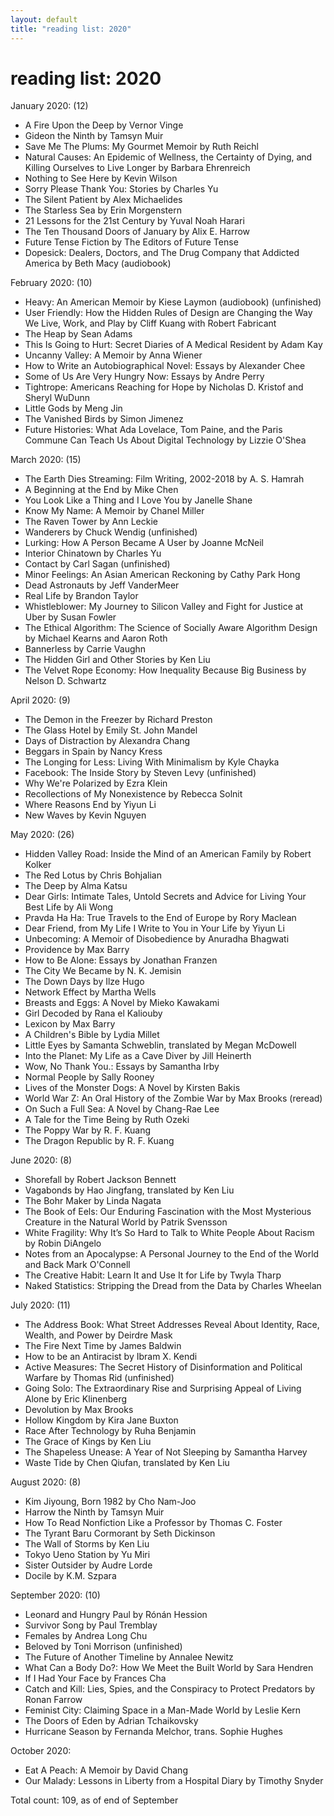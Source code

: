 ```yaml
---
layout: default
title: "reading list: 2020"
---
```


<h1>reading list: 2020</h1>

January 2020: (12)
- A Fire Upon the Deep by Vernor Vinge
- Gideon the Ninth by Tamsyn Muir 
- Save Me The Plums: My Gourmet Memoir by Ruth Reichl
- Natural Causes: An Epidemic of Wellness, the Certainty of Dying, and Killing Ourselves to Live Longer by Barbara Ehrenreich 
- Nothing to See Here by Kevin Wilson
- Sorry Please Thank You: Stories by Charles Yu
- The Silent Patient by Alex Michaelides
- The Starless Sea by Erin Morgenstern 
- 21 Lessons for the 21st Century by Yuval Noah Harari
- The Ten Thousand Doors of January by Alix E. Harrow
- Future Tense Fiction by The Editors of Future Tense
- Dopesick: Dealers, Doctors, and The Drug Company that Addicted America by Beth Macy (audiobook) 

February 2020: (10)
- Heavy: An American Memoir by Kiese Laymon (audiobook) (unfinished)
- User Friendly: How the Hidden Rules of Design are Changing the Way We Live, Work, and Play by Cliff Kuang with Robert Fabricant
- The Heap by Sean Adams
- This Is Going to Hurt: Secret Diaries of A Medical Resident by Adam Kay
- Uncanny Valley: A Memoir by Anna Wiener
- How to Write an Autobiographical Novel: Essays by Alexander Chee
- Some of Us Are Very Hungry Now: Essays by Andre Perry
- Tightrope: Americans Reaching for Hope by Nicholas D. Kristof and Sheryl WuDunn
- Little Gods by Meng Jin
- The Vanished Birds by Simon Jimenez
- Future Histories: What Ada Lovelace, Tom Paine, and the Paris Commune Can Teach Us About Digital Technology by Lizzie O'Shea

March 2020: (15)
- The Earth Dies Streaming: Film Writing, 2002-2018 by A. S. Hamrah 
- A Beginning at the End by Mike Chen
- You Look Like a Thing and I Love You by Janelle Shane
- Know My Name: A Memoir by Chanel Miller
- The Raven Tower by Ann Leckie
- Wanderers by Chuck Wendig (unfinished)
- Lurking: How A Person Became A User by Joanne McNeil
- Interior Chinatown by Charles Yu
- Contact by Carl Sagan (unfinished)
- Minor Feelings: An Asian American Reckoning by Cathy Park Hong
- Dead Astronauts by Jeff VanderMeer
- Real Life by Brandon Taylor
- Whistleblower: My Journey to Silicon Valley and Fight for Justice at Uber by Susan Fowler
- The Ethical Algorithm: The Science of Socially Aware Algorithm Design by Michael Kearns and Aaron Roth
- Bannerless by Carrie Vaughn
- The Hidden Girl and Other Stories by Ken Liu
- The Velvet Rope Economy: How Inequality Because Big Business by Nelson D. Schwartz

April 2020: (9)
- The Demon in the Freezer by Richard Preston
- The Glass Hotel by Emily St. John Mandel
- Days of Distraction by Alexandra Chang
- Beggars in Spain by Nancy Kress
- The Longing for Less: Living With Minimalism by Kyle Chayka
- Facebook: The Inside Story by Steven Levy (unfinished)
- Why We're Polarized by Ezra Klein
- Recollections of My Nonexistence by Rebecca Solnit
- Where Reasons End by Yiyun Li
- New Waves by Kevin Nguyen

May 2020: (26)
- Hidden Valley Road: Inside the Mind of an American Family by Robert Kolker
- The Red Lotus by Chris Bohjalian
- The Deep by Alma Katsu
- Dear Girls: Intimate Tales, Untold Secrets and Advice for Living Your Best Life by Ali Wong
- Pravda Ha Ha: True Travels to the End of Europe by Rory Maclean
- Dear Friend, from My Life I Write to You in Your Life by Yiyun Li
- Unbecoming: A Memoir of Disobedience by Anuradha Bhagwati
- Providence by Max Barry
- How to Be Alone: Essays by Jonathan Franzen
- The City We Became by N. K. Jemisin
- The Down Days by Ilze Hugo
- Network Effect by Martha Wells
- Breasts and Eggs: A Novel by Mieko Kawakami
- Girl Decoded by Rana el Kaliouby
- Lexicon by Max Barry
- A Children's Bible by Lydia Millet
- Little Eyes by Samanta Schweblin, translated by Megan McDowell
- Into the Planet: My Life as a Cave Diver by Jill Heinerth
- Wow, No Thank You.: Essays by Samantha Irby
- Normal People by Sally Rooney
- Lives of the Monster Dogs: A Novel by Kirsten Bakis 
- World War Z: An Oral History of the Zombie War by Max Brooks (reread)
- On Such a Full Sea: A Novel by Chang-Rae Lee 
- A Tale for the Time Being by Ruth Ozeki 
- The Poppy War by R. F. Kuang
- The Dragon Republic by R. F. Kuang

June 2020: (8)
- Shorefall by Robert Jackson Bennett
- Vagabonds by Hao Jingfang, translated by Ken Liu 
- The Bohr Maker by Linda Nagata
- The Book of Eels: Our Enduring Fascination with the Most Mysterious Creature in the Natural World by Patrik Svensson
- White Fragility: Why It’s So Hard to Talk to White People About Racism by Robin DiAngelo
- Notes from an Apocalypse: A Personal Journey to the End of the World and Back Mark O'Connell
- The Creative Habit: Learn It and Use It for Life by Twyla Tharp 
- Naked Statistics: Stripping the Dread from the Data by Charles Wheelan

July 2020: (11)
- The Address Book: What Street Addresses Reveal About Identity, Race, Wealth, and Power by Deirdre Mask
- The Fire Next Time by James Baldwin
- How to be an Antiracist by Ibram X. Kendi
- Active Measures: The Secret History of Disinformation and Political Warfare by Thomas Rid (unfinished)
- Going Solo: The Extraordinary Rise and Surprising Appeal of Living Alone by Eric Klinenberg
- Devolution by Max Brooks
- Hollow Kingdom by Kira Jane Buxton
- Race After Technology by Ruha Benjamin
- The Grace of Kings by Ken Liu
- The Shapeless Unease: A Year of Not Sleeping by Samantha Harvey
- Waste Tide by Chen Qiufan, translated by Ken Liu

August 2020: (8)
- Kim Jiyoung, Born 1982 by Cho Nam-Joo
- Harrow the Ninth by Tamsyn Muir
- How To Read Nonfiction Like a Professor by Thomas C. Foster
- The Tyrant Baru Cormorant by Seth Dickinson
- The Wall of Storms by Ken Liu
- Tokyo Ueno Station by Yu Miri
- Sister Outsider by Audre Lorde
- Docile by K.M. Szpara

September 2020: (10)
- Leonard and Hungry Paul by Rónán Hession
- Survivor Song by Paul Tremblay
- Females by Andrea Long Chu
- Beloved by Toni Morrison (unfinished)
- The Future of Another Timeline by Annalee Newitz
- What Can a Body Do?: How We Meet the Built World by Sara Hendren
- If I Had Your Face by Frances Cha
- Catch and Kill: Lies, Spies, and the Conspiracy to Protect Predators by Ronan Farrow
- Feminist City: Claiming Space in a Man-Made World by Leslie Kern
- The Doors of Eden by Adrian Tchaikovsky
- Hurricane Season by Fernanda Melchor, trans. Sophie Hughes

October 2020:
- Eat A Peach: A Memoir by David Chang
- Our Malady: Lessons in Liberty from a Hospital Diary by Timothy Snyder

Total count: 109, as of end of September

